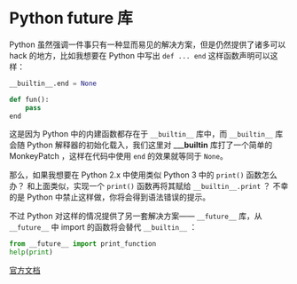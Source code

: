 # Python __future__ 库

Python 虽然强调一件事只有一种显而易见的解决方案，但是仍然提供了诸多可以
hack 的地方，比如我想要在 Python 中写出 ``def ... end`` 这样函数声明可以这样：

```python
__builtin__.end = None

def fun():
    pass
end
```

这是因为 Python 中的内建函数都存在于 ``__builtin__`` 库中，而 ``__builtin__``
库会随 Python 解释器的初始化载入，我们这里对 _____builtin__ 库打了一个简单的
MonkeyPatch ，这样在代码中使用 ``end`` 的效果就等同于 ``None``。

那么，如果我想要在 Python 2.x 中使用类似 Python 3 中的 ``print()`` 函数怎么办？
和上面类似，实现一个 ``print()`` 函数再将其赋给 ``__builtin__.print`` ？
不幸的是 Python 中禁止这样做，你将会得到语法错误的提示。

不过 Python 对这样的情况提供了另一套解决方案—— ``__future__`` 库，从 ``__future__``
中 import 的函数将会替代 ``__builtin__`` ：

```python
from __future__ import print_function
help(print)
```

[官方文档](https://docs.python.org/2/library/__future__.html)
